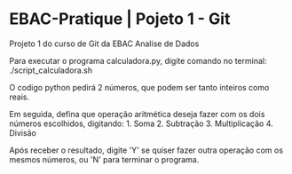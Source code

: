 # EBAC-Pratique | Pojeto 1 - Git
 Projeto 1 do curso de Git da EBAC Analise de Dados
 
 Para executar o programa calculadora.py, digite comando no terminal:
 ./script_calculadora.sh
 
 
O codigo python pedirá 2 números, que podem ser tanto inteiros como reais. 

Em seguida, defina que operação aritmética deseja fazer com os dois números escolhidos, digitando:
    1. Soma
    2. Subtração
    3. Multiplicação
    4. Divisão
    
Após receber o resultado, digite 'Y' se quiser fazer outra operação com os mesmos números, ou 'N' para terminar o programa. 
